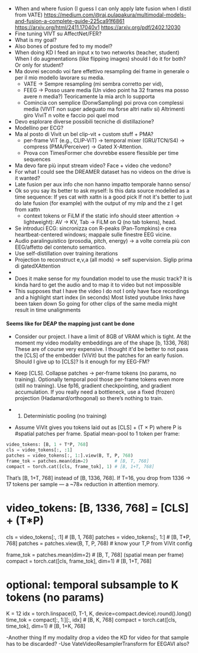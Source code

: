 - When and where fusion (I guess I can only apply late fusion when I distil from VATE)
  https://medium.com/@raj.pulapakura/multimodal-models-and-fusion-a-complete-guide-225ca91f6861
  https://arxiv.org/html/2411.17040v1
  https://arxiv.org/pdf/2402.12030
- Fine tuning VIVT su AffectNet/FER?
- What is my goal?
- Also bones of posture fed to my model?
- When doing KD I feed an input x to two networks (teacher, student) When I do augmentations (like flipping images)
  should I do it for both? Or only for student?
- Ma dovrei secondo voi fare effettivo resampling dei frame in generale o per il mio modello lavorare su media.
    - VATE -> Sempre resampling (mi sembra corretto per vid),
    - FEEG -> Posso usare media (Un video point ha 32 frames ma posso avere n media?) Teoricamente la mia arch lo
      supporta
    - Comincia con semplice (DonwSampling) poi prova con complessi media (VIVIT non super adeguato ma forse altri nativ si)
      Altrimenti giro ViviT n volte e faccio poi quel mod
- Devo esplorare diverse possibili tecniche di distillazione?
- Modellino per ECG?
- Ma al posto di Vivit un bel clip-vit + custom stuff + PMA?
  - per-frame ViT (e.g., CLIP-ViT) → temporal mixer (GRU/TCN/S4) → compress (PMA/Perceiver) → Gated X-Attention.
  - Prova con TimesFormer che dovrebbe essere flessible per time sequences
- Ma devo fare più input stream video? Face + video che vedono?
- For what I could see the DREAMER dataset has no videos on the drive is it wanted?
- Late fusion per aux info che non hanno impatto temporale hanno senso/
- Ok so you say its better to ask myself: Is this data source modelled as a time sequence: If yes cat with xattn is a good pick If not it's better to just do late fusion (for example) with the output of my mlp and the z I get from xattn
  - context tokens or FiLM if the static info should steer attention -> lightweight): AV → KV, Tab → FiLM on Q (no tab tokens), head.
- Se introduci ECG: sincronizza con R-peaks (Pan-Tompkins) e crea heartbeat-centered windows; mappale sulle finestre EEG vicine.
- Audio paralinguistico (prosodia, pitch, energy) → a volte correla più con EEG/affetto del contenuto semantico.
- Use self-distillation over training iterations
- Projection to reconstruct e,v,a (all mods) -> self supervision. Siglip prima di gatedXAttention
- 
- Does it make sense for my foundation model to use the music track? It is kinda hard to get the audio and to map it to video but not impossible
- This supposes that I have the video I do not I only have face recordings and a highlight start index (in seconds) Most listed youtube links have been taken down So going for other clips of the same media might result in time unalignments
#### Seems like for DEAP the mapping just cant be done

- Consider our project. I have a limit of 8GB of VRAM which is tight. At the moment my video modality embeddings are of the shape [b, 1336, 768] These are of course very expensive. I thought it'd be better to not pass the [CLS] of the embedder (ViVit) but the patches for an early fusion. Should I give up to [CLS]? Is it enough for my EEG-FM?
- Keep [CLS]. 
Collapse patches → per-frame tokens (no params, no training).
Optionally temporal pool those per-frame tokens even more (still no training).
Use fp16, gradient checkpointing, and gradient accumulation.
If you really need a bottleneck, use a fixed (frozen) projection (Hadamard/orthogonal) so there’s nothing to train.
- 1) Deterministic pooling (no training)

- Assume ViVit gives you tokens laid out as [CLS] + (T × P) where P is #spatial patches per frame.
Spatial mean-pool to 1 token per frame:
```py
video_tokens: [B, 1 + T*P, 768]
cls = video_tokens[:, :1]
patches = video_tokens[:, 1:].view(B, T, P, 768)
frame_tok = patches.mean(dim=2)          # [B, T, 768]
compact = torch.cat([cls, frame_tok], 1) # [B, 1+T, 768]
```
That’s [B, 1+T, 768] instead of [B, 1336, 768].
If T=16, you drop from 1336 → 17 tokens per sample — a ~78× reduction in attention memory.

# video_tokens: [B, 1336, 768] = [CLS] + (T*P)
cls = video_tokens[:, :1]                     # [B, 1, 768]
patches = video_tokens[:, 1:]                 # [B, T*P, 768]
patches = patches.view(B, T, P, 768)          # know your T,P from ViVit config

frame_tok = patches.mean(dim=2)               # [B, T, 768]  (spatial mean per frame)
compact = torch.cat([cls, frame_tok], dim=1)  # [B, 1+T, 768]

# optional: temporal subsample to K tokens (no params)
K = 12
idx = torch.linspace(0, T-1, K, device=compact.device).round().long()
time_tok = compact[:, 1:][:, idx]             # [B, K, 768]
compact = torch.cat([cls, time_tok], dim=1)   # [B, 1+K, 768]


-Another thing If my modality drop a video the KD for video for that sample has to be discarded?
-Use VateVideoResamplerTransform for EEGAVI also?
